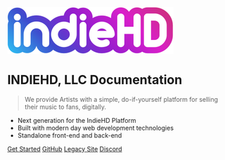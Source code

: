 ![](images/logo.svg)

# INDIEHD, LLC Documentation

> We provide Artists with a simple, do-if-yourself platform for selling their music to fans, digitally.

- Next generation for the IndieHD Platform
- Built with modern day web development technologies 
- Standalone front-end and back-end

[Get Started](#main)
[GitHub](https://github.com/indiehd)
[Legacy Site](https://indiehd.com)
[Discord](https://discord.gg/hDC3Yw6)
